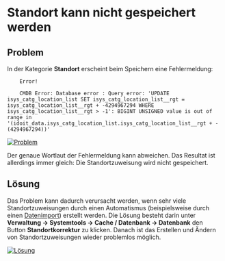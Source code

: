 # Standort kann nicht gespeichert werden
Problem
-------

In der Kategorie **Standort** erscheint beim Speichern eine Fehlermeldung:

```
    Error!

    CMDB Error: Database error : Query error: 'UPDATE isys_catg_location_list SET isys_catg_location_list__rgt = isys_catg_location_list__rgt + -4294967294 WHERE isys_catg_location_list__rgt > -1': BIGINT UNSIGNED value is out of range in '(idoit_data.isys_catg_location_list.isys_catg_location_list__rgt + -(4294967294))'
```

[![Problem](../../assets/images/de/administration/troubleshooting/standort-kann-nicht-gespeichert-werden/1-skngw.png)](../../assets/images/de/administration/troubleshooting/standort-kann-nicht-gespeichert-werden/1-skngw.png)

Der genaue Wortlaut der Fehlermeldung kann abweichen. Das Resultat ist allerdings immer gleich: Die Standortzuweisung wird nicht gespeichert.

Lösung
------

Das Problem kann dadurch verursacht werden, wenn sehr viele Standortzuweisungen durch einen Automatismus (beispielsweise durch einen [Datenimport](../../daten-konsolidieren/index.md)) erstellt werden. Die Lösung besteht darin unter **Verwaltung → Systemtools → Cache / Datenbank → Datenbank** den Button **Standortkorrektur** zu klicken. Danach ist das Erstellen und Ändern von Standortzuweisungen wieder problemlos möglich.

[![Lösung](../../assets/images/de/administration/troubleshooting/standort-kann-nicht-gespeichert-werden/2-skngw.png)](../../assets/images/de/administration/troubleshooting/standort-kann-nicht-gespeichert-werden/2-skngw.png)
